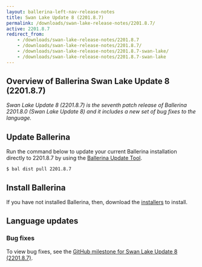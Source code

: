 ```yaml
---
layout: ballerina-left-nav-release-notes
title: Swan Lake Update 8 (2201.8.7) 
permalink: /downloads/swan-lake-release-notes/2201.8.7/
active: 2201.8.7
redirect_from: 
    - /downloads/swan-lake-release-notes/2201.8.7
    - /downloads/swan-lake-release-notes/2201.8.7/
    - /downloads/swan-lake-release-notes/2201.8.7-swan-lake/
    - /downloads/swan-lake-release-notes/2201.8.7-swan-lake
---
```


## Overview of Ballerina Swan Lake Update 8 (2201.8.7)

<em>Swan Lake Update 8 (2201.8.7) is the seventh patch release of Ballerina 2201.8.0 (Swan Lake Update 8) and it includes a new set of bug fixes to the language.</em>

## Update Ballerina

Run the command below to update your current Ballerina installation directly to 2201.8.7 by using the [Ballerina Update Tool](/learn/update-tool/).

```
$ bal dist pull 2201.8.7
```

## Install Ballerina

If you have not installed Ballerina, then, download the [installers](/downloads/#swanlake) to install.

## Language updates

### Bug fixes

To view bug fixes, see the [GitHub milestone for Swan Lake Update 8 (2201.8.7)](https://github.com/ballerina-platform/ballerina-lang/issues?q=is%3Aissue+label%3AType%2FBug+is%3Aclosed+milestone%3A2201.8.7).
